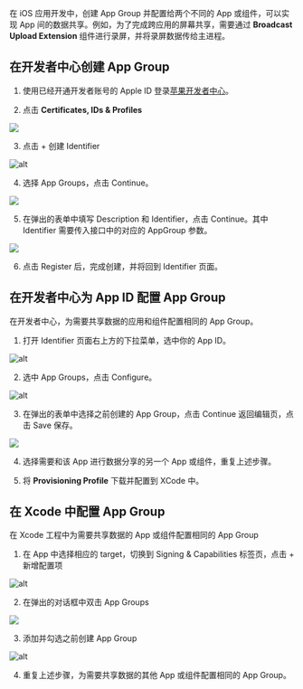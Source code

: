 在 iOS 应用开发中，创建 App Group 并配置给两个不同的 App 或组件，可以实现 App 间的数据共享。例如，为了完成跨应用的屏幕共享，需要通过 **Broadcast Upload Extension** 组件进行录屏，并将录屏数据传给主进程。

## 在开发者中心创建 App Group

1. 使用已经开通开发者账号的 Apple ID 登录[苹果开发者中心](https://developer.apple.com/)。
	

2. 点击 **Certificates, IDs & Profiles**
	

![](https://lf6-volc-editor.volccdn.com/obj/volcfe/sop-public/upload_f7d185d6e7e3317eb9240f6cc5f07a79)

3. 点击 + 创建 Identifier
	
![alt](https://lf6-volc-editor.volccdn.com/obj/volcfe/sop-public/upload_94651d12537b253b674dc83b82f150b5.png)

4. 选择 App Groups，点击 Continue。
	

![](https://lf6-volc-editor.volccdn.com/obj/volcfe/sop-public/upload_f9106d14b6841266ad94b4e48c0b7fcb)

5. 在弹出的表单中填写 Description 和 Identifier，点击 Continue。其中 Identifier 需要传入接口中的对应的 AppGroup 参数。
	

![](https://lf6-volc-editor.volccdn.com/obj/volcfe/sop-public/upload_333d9d8d8a3f23c556313b0907167c7f)

6. 点击 Register 后，完成创建，并将回到 Identifier 页面。
## 在开发者中心为 App ID 配置 App Group
在开发者中心，为需要共享数据的应用和组件配置相同的 App Group。
1. 打开 Identifier 页面右上方的下拉菜单，选中你的 App ID。
	
![alt](https://lf6-volc-editor.volccdn.com/obj/volcfe/sop-public/upload_3a0fa8d6c28a6a39e1f11142a67b2dbe.png)

2. 选中 App Groups，点击 Configure。
	
![alt](https://lf3-volc-editor.volccdn.com/obj/volcfe/sop-public/upload_3ee642ad96b9a00b6c0fd68a6c8a4dce.png)

3. 在弹出的表单中选择之前创建的 App Group，点击 Continue 返回编辑页，点击 Save 保存。
	

![](https://lf3-volc-editor.volccdn.com/obj/volcfe/sop-public/upload_c483799a1b1dc8f95c472c4b4677a893)

4. 选择需要和该 App 进行数据分享的另一个 App 或组件，重复上述步骤。
	
5. 将 **Provisioning Profile** 下载并配置到 XCode 中。
	

## 在 Xcode 中配置 App Group

在 Xcode 工程中为需要共享数据的 App 或组件配置相同的 App Group

1. 在 App 中选择相应的 target，切换到 Signing & Capabilities 标签页，点击 + 新增配置项
	

![alt](https://lf6-volc-editor.volccdn.com/obj/volcfe/sop-public/upload_ff0ff8dbfadc650f89d4a924a57cdbfc.png)

2. 在弹出的对话框中双击 App Groups
	

![](https://lf3-volc-editor.volccdn.com/obj/volcfe/sop-public/upload_2c351a84a359abb61693cfe29737c920)

3. 添加并勾选之前创建 App Group
	
![alt](https://lf6-volc-editor.volccdn.com/obj/volcfe/sop-public/upload_e43a2d1ae6bfa736b3587d271b246fd0.png)

4. 重复上述步骤，为需要共享数据的其他 App 或组件配置相同的 App Group。
